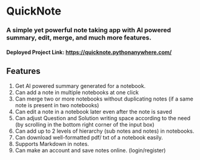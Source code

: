 # QuickNote
### A simple yet powerful note taking app with AI powered summary, edit, merge, and much more features.

#### Deployed Project Link: https://quicknote.pythonanywhere.com/

## Features

1. Get AI powered summary generated for a notebook.
2. Can add a note in multiple notebooks at one click
3. Can merge two or more notebooks without duplicating notes (if a same note is present in two notebooks)
4. Can edit a note in a notebook later even after the note is saved
5. Can adjust Question and Solution writing space according to the need (by scrolling in the bottom right corner of the input box)
6. Can add up to 2 levels of hierarchy (sub notes and notes) in notebooks.
7. Can download well-formatted pdf/ txt of a notebook easily.
8. Supports Markdown in notes.
9. Can make an account and save notes online. (login/register)



